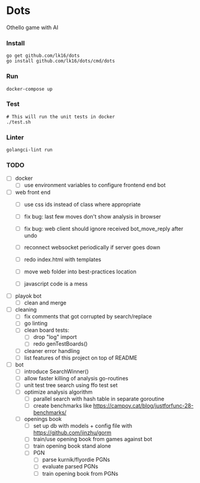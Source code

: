 
# Dots
Othello game with AI

### Install
```
go get github.com/lk16/dots
go install github.com/lk16/dots/cmd/dots
```

### Run
```
docker-compose up
```

### Test
```
# This will run the unit tests in docker
./test.sh
```

### Linter

```
golangci-lint run
```

### TODO
- [ ] docker
    - [ ] use environment variables to configure frontend end bot

- [ ] web front end
    - [ ] use css ids instead of class where appropriate
    - [ ] fix bug: last few moves don't show analysis in browser
    - [ ] fix bug: web client should ignore received bot_move_reply after undo
    - [ ] reconnect websocket periodically if server goes down
    - [ ] redo index.html with templates
    - [ ] move web folder into best-practices location
    - [ ] javascript code is a mess


- [ ] playok bot
    - [ ] clean and merge

- [ ] cleaning
    - [ ] fix comments that got corrupted by search/replace
    - [ ] go linting
    - [ ] clean board tests:
        - [ ] drop "log" import
        - [ ] redo genTestBoards()
    - [ ] cleaner error handling
    - [ ] list features of this project on top of README

- [ ] bot
    - [ ] introduce SearchWinner()
    - [ ] allow faster killing of analysis go-routines
    - [ ] unit test tree search using ffo test set
    - [ ] optimize analysis algorithm
        - [ ] parallel search with hash table in separate goroutine
        - [ ] create benchmarks like https://campoy.cat/blog/justforfunc-28-benchmarks/
    - [ ] openings book
        - [ ] set up db with models + config file with https://github.com/jinzhu/gorm
        - [ ] train/use opening book from games against bot
        - [ ] train opening book stand alone
        - [ ] PGN
            - [ ] parse kurnik/flyordie PGNs
            - [ ] evaluate parsed PGNs
            - [ ] train opening book from PGNs
